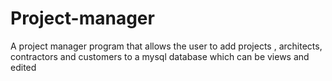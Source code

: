 # Project-manager
A project manager program that allows the user to add projects , architects, contractors and customers to a mysql database which can be views and edited
